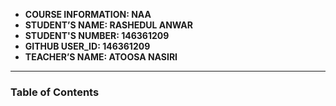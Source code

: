 - **COURSE INFORMATION: NAA**
- **STUDENT’S NAME: RASHEDUL ANWAR**
- **STUDENT'S NUMBER: 146361209**
- **GITHUB USER_ID: 146361209** 
- **TEACHER’S NAME: ATOOSA NASIRI**

---
### Table of Contents
